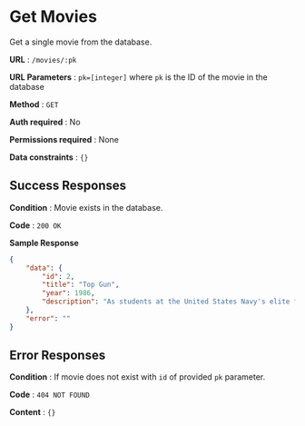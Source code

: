 # Get Movies

Get a single movie from the database.

**URL** : `/movies/:pk`

**URL Parameters** : `pk=[integer]` where `pk` is the ID of the movie in the database

**Method** : `GET`

**Auth required** : No

**Permissions required** : None

**Data constraints** : `{}`

## Success Responses

**Condition** : Movie exists in the database.

**Code** : `200 OK`

**Sample Response**

```json
{
    "data": {
        "id": 2,
        "title": "Top Gun",
        "year": 1986,
        "description": "As students at the United States Navy's elite fighter weapons school compete to be best in the class, one daring young pilot learns a few things from a civilian instructor that are not taught in the classroom."
    },
    "error": ""
}
```

## Error Responses

**Condition** : If movie does not exist with `id` of provided `pk` parameter.

**Code** : `404 NOT FOUND`

**Content** : `{}`
